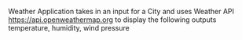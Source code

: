 Weather Application takes in an input for a City and uses Weather API
https://api.openweathermap.org
to display the following outputs
temperature,
humidity,
wind pressure
